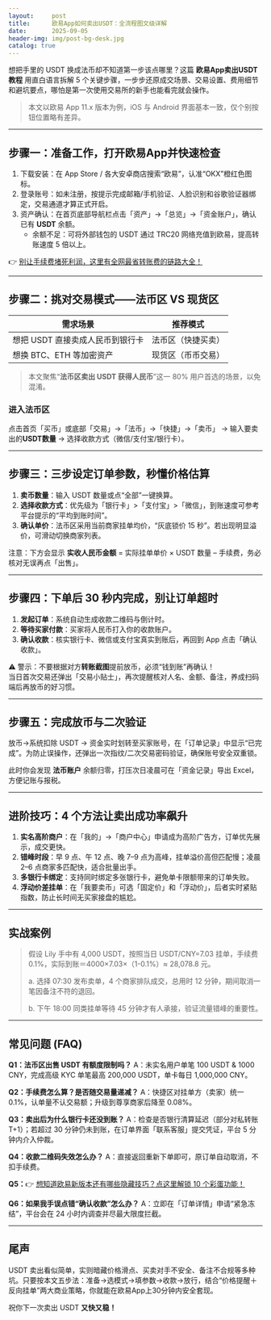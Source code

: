 ```yaml
---
layout:     post
title:      欧易App如何卖出USDT：全流程图文级详解
date:       2025-09-05
header-img: img/post-bg-desk.jpg
catalog: true
---
```


想把手里的 USDT 换成法币却不知道第一步该点哪里？这篇 **欧易App卖出USDT教程** 用直白语言拆解 5 个关键步骤，一步步还原成交场景、交易设置、费用细节和避坑要点，哪怕是第一次使用交易所的新手也能看完就会操作。

> 本文以欧易 App 11.x 版本为例，iOS 与 Android 界面基本一致，仅个别按钮位置略有差异。

---

## 步骤一：准备工作，打开欧易App并快速检查

1. 下载安装：在 App Store / 各大安卓商店搜索“欧易”，认准“OKX”橙红色图标。
2. 登录账号：如未注册，按提示完成邮箱/手机验证、人脸识别和谷歌验证器绑定，交易通道才算正式开启。
3. 资产确认：在首页底部导航栏点击「资产」→「总览」→「资金账户」，确认已有 **USDT** 余额。
   * 余额不足：可将外部钱包的 USDT 通过 TRC20 网络充值到欧易，提高转账速度 5 倍以上。

👉 [别让手续费堵死利润，这里有全网最省转账费的链路大全！](https://okxdog.com/)

---

## 步骤二：挑对交易模式——法币区 VS 现货区

| 需求场景                         | 推荐模式 |
|----------------------------------|----------|
| 想把 USDT 直接卖成人民币到银行卡 | 法币区（快捷买卖） |
| 想换 BTC、ETH 等加密资产         | 现货区（币币交易） |

> 本文聚焦“**法币区卖出 USDT 获得人民币**”这一 80% 用户首选的场景，以免混淆。

### 进入法币区
点击首页「买币」或底部「交易」→「法币」→「快捷」→「卖币」 → 输入要卖出的**USDT数量** → 选择收款方式（微信/支付宝/银行卡）。

---

## 步骤三：三步设定订单参数，秒懂价格估算

1. **卖币数量**：输入 USDT 数量或点“全部”一键换算。
2. **选择收款方式**：优先级为「银行卡」>「支付宝」>「微信」，到账速度可参考平台提示的“平均到账时间”。
3. **确认单价**：法币区采用当前商家挂单均价，“灰底锁价 15 秒”。若出现明显溢价，可滑动切换商家列表。

注意：下方会显示 **实收人民币金额** = 实际挂单单价 × USDT 数量 – 手续费，务必核对无误再点「出售」。

---

## 步骤四：下单后 30 秒内完成，别让订单超时

1. **发起订单**：系统自动生成收款二维码与倒计时。
2. **等待买家付款**：买家将人民币打入你的收款账户。
3. **确认收款**：核实银行卡、微信或支付宝真实到账后，再回到 App 点击「确认收款」。

⚠️ 警示：不要根据对方**转账截图**提前放币，必须“钱到账”再确认！  
当日首次交易还弹出「交易小贴士」，再次提醒核对人名、金额、备注，养成扫码端后再放币的好习惯。

---

## 步骤五：完成放币与二次验证

放币→系统扣除 USDT → 资金实时划转至买家账号，在「订单记录」中显示“已完成”。为防止误操作，还弹出一次指纹/二次交易密码验证，确保账号安全双重锁。

此时你会发现 **法币账户** 余额归零，打压次日凌晨可在「资金记录」导出 Excel，方便记账与报税。

---

## 进阶技巧：4 个方法让卖出成功率飙升

1. **实名高阶商户**：在「我的」→「商户中心」申请成为高阶广告方，订单优先展示，成交更快。
2. **错峰时段**：早 9 点、午 12 点、晚 7–9 点为高峰，挂单溢价高但匹配慢；凌晨 2–6 点商家多匹配快，适合批量出手。
3. **多银行卡绑定**：支持同时绑定多张银行卡，避免单卡限额带来的订单失败。
4. **浮动价差挂单**：在「我要卖币」可选「固定价」和「浮动价」，后者实时紧贴指数，防止长时间无买家接盘的尴尬。

---

## 实战案例

> 假设 Lily 手中有 4,000 USDT，按照当日 USDT/CNY=7.03 挂单，手续费 0.1%，实际到账＝4000×7.03×（1-0.1%）≈ 28,078.8 元。  
>  
> a. 选择 07:30 发布卖单，4 个商家排队成交，总用时 12 分钟，期间取消一笔因备注不符的退回。
>
> b. 下午 18:00 同类挂单等待 45 分钟才有人承接，验证流量错峰的重要性。

---

## 常见问题 (FAQ)

**Q1：法币区出售 USDT 有额度限制吗？**
A：未实名用户单笔 100 USDT & 1000 CNY，完成高级 KYC 单笔最高 200,000 USDT，单卡每日 1,000,000 CNY。

**Q2：手续费怎么算？是否随交易量递减？**
A：快捷区对挂单方（卖家）统一 0.1%，认单量不认交易额；升级到尊享商家后降至 0.08%。

**Q3：卖出后为什么银行卡还没到账？**
A：检查是否银行清算延迟（部分对私转账 T+1）；若超过 30 分钟仍未到账，在订单界面「联系客服」提交凭证，平台 5 分钟内介入仲裁。

**Q4：收款二维码失效怎么办？**
A：直接返回重新下单即可，原订单自动取消，不扣手续费。

**Q5：**👉 [想知道欧易新版本还有哪些隐藏技巧？点这里解锁 10 个彩蛋功能！](https://okxdog.com/)

**Q6：如果我手误点错“确认收款”怎么办？**
A：立即在「订单详情」申请“紧急冻结”，平台会在 24 小时内调查并尽最大限度拦截。

---

## 尾声

USDT 卖出看似简单，实则暗藏价格滑点、买卖对手不安全、备注不合规等多种坑。只要按本文五步法：准备→选模式→填参数→收款→放行，结合“价格提醒＋反向挂单”两大商业策略，你就能在欧易App上30分钟内安全套现。  

祝你下一次卖出 USDT **又快又稳！**